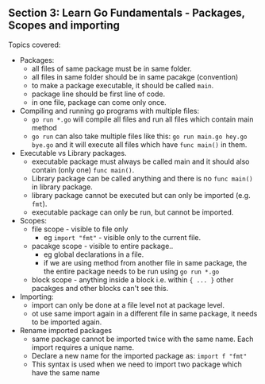 ## Section 3: Learn Go Fundamentals - Packages, Scopes and importing

Topics covered:

- Packages:
  - all files of same package must be in same folder.
  - all files in same folder should be in same pacakge (convention)
  - to make a package executable, it should be called `main`.
  - package line should be first line of code.
  - in one file, package can come only once.
- Compiling and running go programs with multiple files:
  - `go run *.go` will compile all files and run all files which contain main method
  - `go run` can also take multiple files like this: `go run main.go hey.go bye.go` and it will execute all files which have `func main()` in them.
- Executable vs Library packages.
  - executable package must always be called main and it should also contain (only one) `func main()`.
  - Library package can be called anything and there is no `func main()` in library package.
  - library package cannot be executed but can only be imported (e.g. `fmt`).
  - executable package can only be run, but cannot be imported.
- Scopes:
  - file scope - visible to file only
    - eg `import "fmt"` - visible only to the current file.
  - pacakge scope - visible to entire package..
    - eg global declarations in a file.
    - if we are using method from another file in same package, the the entire package needs to be run using `go run *.go`
  - block scope - anything inside a block i.e. within `{ ... }` other pacakges and other blocks can't see this.
- Importing:
  - import can only be done at a file level not at package level.
  - ot use same import again in a different file in same package, it needs to be imported again.
- Rename imported packages
  - same package cannot be imported twice with the same name. Each import requires a unique name.
  - Declare a new name for the imported package as: `import f "fmt"`
  - This syntax is used when we need to import two package which have the same name
